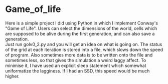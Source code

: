 # Game_of_life  
  
Here is a simple project I did using Python in which I implement Conway's "Game of Life". Users can select the dimensions of the world, cells which are supposed to be alive during the first generation, and can also save a generation.  
Just run golv0_2.py and you will get an idea on what is going on. The status of the grid at each iteration is stored into a file, which slows down the speed of program. Also sometimes more data is to be written onto the file and sometimes less, so that gives the simulation a weird laggy affect. To minimise it, I have used an explicit sleep statement which somewhat uniformatize the lagginess. If I had an SSD, this speed would be much higher.
